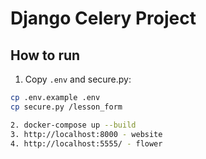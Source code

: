 # Django Celery Project

## How to run

1. Copy `.env` and secure.py:
```bash
cp .env.example .env
cp secure.py /lesson_form

2. docker-compose up --build
3. http://localhost:8000 - website
4. http://localhost:5555/ - flower
